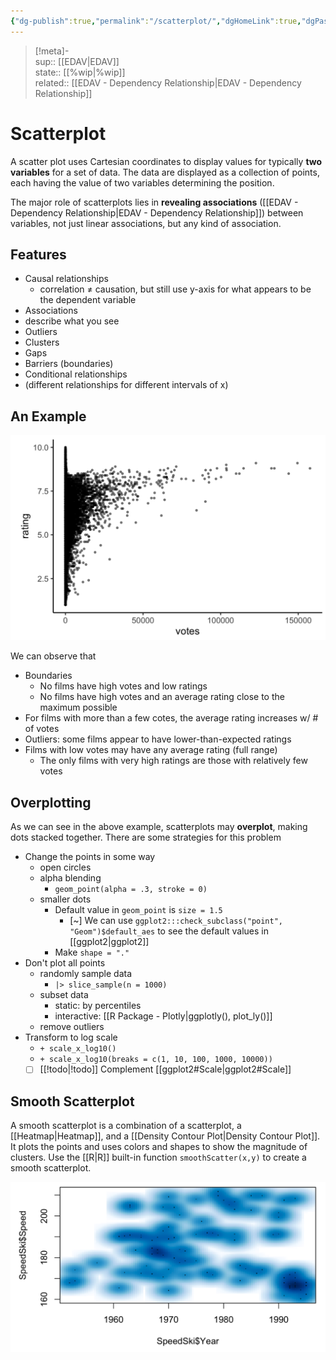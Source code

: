 ```yaml
---
{"dg-publish":true,"permalink":"/scatterplot/","dgHomeLink":true,"dgPassFrontmatter":false,"dgShowBacklinks":true,"dgShowLocalGraph":true,"dgShowInlineTitle":true}
---
```


> [!meta]-  
sup:: [[EDAV|EDAV]]  
state:: [[%wip|%wip]]  
related:: [[EDAV - Dependency Relationship|EDAV - Dependency Relationship]]  

# Scatterplot

A scatter plot uses Cartesian coordinates to display values for typically **two variables** for a set of data. The data are displayed as a collection of points, each having the value of two variables determining the position.

The major role of scatterplots lies in **revealing associations** ([[EDAV - Dependency Relationship|EDAV - Dependency Relationship]]) between variables, not just linear associations, but any kind of association.

## Features

- Causal relationships
    - correlation ≠ causation, but still use y-axis for what appears to be the dependent variable
- Associations
- describe what you see
- Outliers
- Clusters
- Gaps
- Barriers (boundaries)
- Conditional relationships
- (different relationships for different intervals of x)

## An Example

![ggplot2movies: rating vs. votes (y ~ x)](https://raw.githubusercontent.com/zcysxy/Figurebed/master/img/20221012233459.png)

We can observe that

- Boundaries
    - No films have high votes and low ratings
    - No films have high votes and an average rating close to the maximum possible
- For films with more than a few cotes, the average rating increases w/ # of votes
- Outliers: some films appear to have lower-than-expected ratings
- Films with low votes may have any average rating (full range)
    - The only films with very high ratings are those with relatively few votes

## Overplotting

As we can see in the above example, scatterplots may **overplot**, making dots stacked together. There are some strategies for this problem

- Change the points in some way
    - open circles
    - alpha blending
        - `geom_point(alpha = .3, stroke = 0)`
    - smaller dots
        - Default value in `geom_point` is `size = 1.5`
            - [~] We can use `ggplot2:::check_subclass("point", "Geom")$default_aes` to see the default values in [[ggplot2|ggplot2]]
        - Make `shape = "."`
- Don't plot all points
    - randomly sample data
        - `|> slice_sample(n = 1000)`
    - subset data
        - static: by percentiles
        - interactive: [[R Package - Plotly|ggplotly(), plot_ly()]]
    - remove outliers
- Transform to log scale
    - `+ scale_x_log10()`
    - `+ scale_x_log10(breaks = c(1, 10, 100, 1000, 10000))`
    - [ ] [[!todo|!todo]] Complement [[ggplot2#Scale|ggplot2#Scale]]

## Smooth Scatterplot

A smooth scatterplot is a combination of a scatterplot, a [[Heatmap|Heatmap]], and a [[Density Contour Plot|Density Contour Plot]]. It plots the points and uses colors and shapes to show the magnitude of clusters. Use the [[R|R]] built-in function `smoothScatter(x,y)` to create a smooth scatterplot.

![](https://raw.githubusercontent.com/zcysxy/Figurebed/master/img/20221013010542.png)
